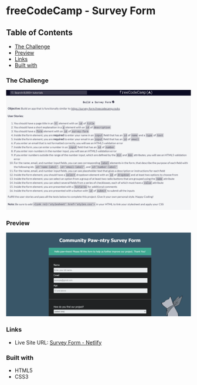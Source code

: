 # freeCodeCamp - Survey Form

## Table of Contents
  - [The Challenge](#the-challenge)
  - [Preview](#preview)
  - [Links](#links)
  - [Built with](#built-with)

### The Challenge

<img src="images/survey-form-challenge.png" alt="tribute-page-challenge">

### Preview
<img src="images/survey-form-preview.png" alt="preview">

### Links

- Live Site URL: [Survey Form - Netlify](https://deluxe-raindrop-8273b0.netlify.app/)

### Built with

- HTML5
- CSS3